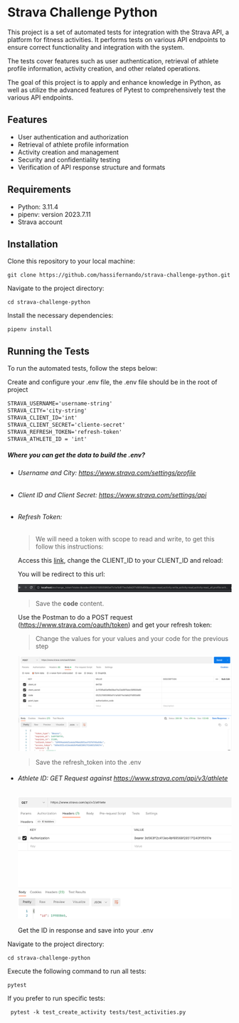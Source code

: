 # Strava Challenge Python

This project is a set of automated tests for integration with the Strava API, a platform for fitness activities. It performs tests on various API endpoints to ensure correct functionality and integration with the system.

The tests cover features such as user authentication, retrieval of athlete profile information, activity creation, and other related operations.

The goal of this project is to apply and enhance knowledge in Python, as well as utilize the advanced features of Pytest to comprehensively test the various API endpoints.
## Features
- User authentication and authorization
- Retrieval of athlete profile information
- Activity creation and management
- Security and confidentiality testing
- Verification of API response structure and formats
  
## Requirements

- Python: 3.11.4
- pipenv: version 2023.7.11
- Strava account

## Installation

Clone this repository to your local machine:

```shell
git clone https://github.com/hassifernando/strava-challenge-python.git
```
Navigate to the project directory:

```
cd strava-challenge-python
```
Install the necessary dependencies:

```
pipenv install
```

## Running the Tests

To run the automated tests, follow the steps below:

Create and configure your .env file, the .env file should be in the root of project

```
STRAVA_USERNAME='username-string'
STRAVA_CITY='city-string'
STRAVA_CLIENT_ID='int'
STRAVA_CLIENT_SECRET='cliente-secret'
STRAVA_REFRESH_TOKEN='refresh-token'
STRAVA_ATHLETE_ID = 'int'
```

##### Where you can get the data to build the .env?

* ###### Username and City: https://www.strava.com/settings/profile
* ###### Client ID and Client Secret: https://www.strava.com/settings/api
* ###### Refresh Token:

    > We will need a token with scope to read and write, to get this follow this instructions:

    Access this [link](    https://www.strava.com/oauth/authorize?client_id=CLIENT_ID&response_type=code&redirect_uri=http://localhost/exchange_token&approval_prompt=force&scope=activity:write,profile:write,activity:read_all,profile:read_all,read_all,activity:read
), change the CLIENT_ID to your CLIENT_ID and reload:

    You will be redirect to this url:

    ![img.png](docs/img.png)

    > Save the **code** content.

    Use the Postman to do a POST request (https://www.strava.com/oauth/token) and get your refresh token:
    > Change the values for your values and your code for the previous step
  
  ![img_1.png](docs/img_1.png)

    > Save the refresh_token into the .env


* ###### Athlete ID: GET Request against https://www.strava.com/api/v3/athlete

  ![img_2.png](docs/img_2.png) 

  Get the ID in response and save into your .env

Navigate to the project directory:

```
cd strava-challenge-python
```

Execute the following command to run all tests:
```
pytest
```
If you prefer to run specific tests:
```
 pytest -k test_create_activity tests/test_activities.py
```


